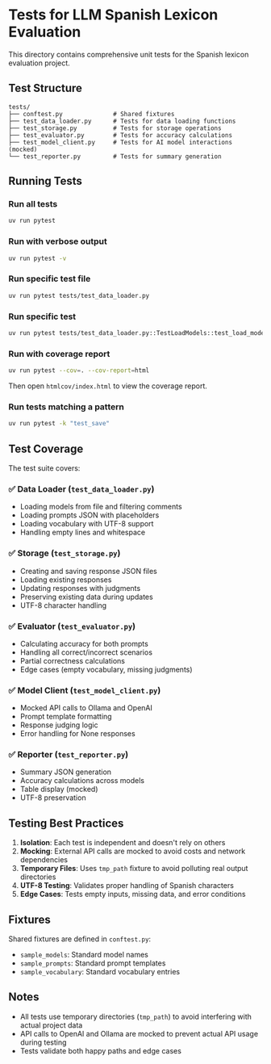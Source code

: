 # Tests for LLM Spanish Lexicon Evaluation

This directory contains comprehensive unit tests for the Spanish lexicon evaluation project.

## Test Structure

```
tests/
├── conftest.py              # Shared fixtures
├── test_data_loader.py      # Tests for data loading functions
├── test_storage.py          # Tests for storage operations
├── test_evaluator.py        # Tests for accuracy calculations
├── test_model_client.py     # Tests for AI model interactions (mocked)
└── test_reporter.py         # Tests for summary generation
```

## Running Tests

### Run all tests
```bash
uv run pytest
```

### Run with verbose output
```bash
uv run pytest -v
```

### Run specific test file
```bash
uv run pytest tests/test_data_loader.py
```

### Run specific test
```bash
uv run pytest tests/test_data_loader.py::TestLoadModels::test_load_models_filters_comments
```

### Run with coverage report
```bash
uv run pytest --cov=. --cov-report=html
```

Then open `htmlcov/index.html` to view the coverage report.

### Run tests matching a pattern
```bash
uv run pytest -k "test_save"
```

## Test Coverage

The test suite covers:

### ✅ Data Loader (`test_data_loader.py`)
- Loading models from file and filtering comments
- Loading prompts JSON with placeholders
- Loading vocabulary with UTF-8 support
- Handling empty lines and whitespace

### ✅ Storage (`test_storage.py`)
- Creating and saving response JSON files
- Loading existing responses
- Updating responses with judgments
- Preserving existing data during updates
- UTF-8 character handling

### ✅ Evaluator (`test_evaluator.py`)
- Calculating accuracy for both prompts
- Handling all correct/incorrect scenarios
- Partial correctness calculations
- Edge cases (empty vocabulary, missing judgments)

### ✅ Model Client (`test_model_client.py`)
- Mocked API calls to Ollama and OpenAI
- Prompt template formatting
- Response judging logic
- Error handling for None responses

### ✅ Reporter (`test_reporter.py`)
- Summary JSON generation
- Accuracy calculations across models
- Table display (mocked)
- UTF-8 preservation

## Testing Best Practices

1. **Isolation**: Each test is independent and doesn't rely on others
2. **Mocking**: External API calls are mocked to avoid costs and network dependencies
3. **Temporary Files**: Uses `tmp_path` fixture to avoid polluting real output directories
4. **UTF-8 Testing**: Validates proper handling of Spanish characters
5. **Edge Cases**: Tests empty inputs, missing data, and error conditions

## Fixtures

Shared fixtures are defined in `conftest.py`:
- `sample_models`: Standard model names
- `sample_prompts`: Standard prompt templates
- `sample_vocabulary`: Standard vocabulary entries

## Notes

- All tests use temporary directories (`tmp_path`) to avoid interfering with actual project data
- API calls to OpenAI and Ollama are mocked to prevent actual API usage during testing
- Tests validate both happy paths and edge cases
